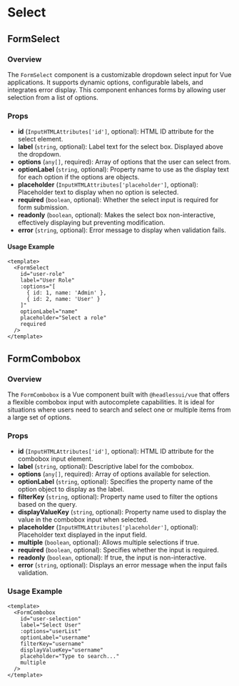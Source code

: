 # Select

## FormSelect

### Overview

The `FormSelect` component is a customizable dropdown select input for Vue applications. It supports dynamic options, configurable labels, and integrates error display. This component enhances forms by allowing user selection from a list of options.

### Props

- **id** (`InputHTMLAttributes['id']`, optional): HTML ID attribute for the select element.
- **label** (`string`, optional): Label text for the select box. Displayed above the dropdown.
- **options** (`any[]`, required): Array of options that the user can select from.
- **optionLabel** (`string`, optional): Property name to use as the display text for each option if the options are objects.
- **placeholder** (`InputHTMLAttributes['placeholder']`, optional): Placeholder text to display when no option is selected.
- **required** (`boolean`, optional): Whether the select input is required for form submission.
- **readonly** (`boolean`, optional): Makes the select box non-interactive, effectively displaying but preventing modification.
- **error** (`string`, optional): Error message to display when validation fails.

#### Usage Example

```vue
<template>
  <FormSelect
    id="user-role"
    label="User Role"
    :options="[
      { id: 1, name: 'Admin' },
      { id: 2, name: 'User' }
    ]"
    optionLabel="name"
    placeholder="Select a role"
    required
  />
</template>
```

## FormCombobox

### Overview

The `FormCombobox` is a Vue component built with `@headlessui/vue` that offers a flexible combobox input with autocomplete capabilities. It is ideal for situations where users need to search and select one or multiple items from a large set of options.

### Props

- **id** (`InputHTMLAttributes['id']`, optional): HTML ID attribute for the combobox input element.
- **label** (`string`, optional): Descriptive label for the combobox.
- **options** (`any[]`, required): Array of options available for selection.
- **optionLabel** (`string`, optional): Specifies the property name of the option object to display as the label.
- **filterKey** (`string`, optional): Property name used to filter the options based on the query.
- **displayValueKey** (`string`, optional): Property name used to display the value in the combobox input when selected.
- **placeholder** (`InputHTMLAttributes['placeholder']`, optional): Placeholder text displayed in the input field.
- **multiple** (`boolean`, optional): Allows multiple selections if true.
- **required** (`boolean`, optional): Specifies whether the input is required.
- **readonly** (`boolean`, optional): If true, the input is non-interactive.
- **error** (`string`, optional): Displays an error message when the input fails validation.

### Usage Example

```vue
<template>
  <FormCombobox
    id="user-selection"
    label="Select User"
    :options="userList"
    optionLabel="username"
    filterKey="username"
    displayValueKey="username"
    placeholder="Type to search..."
    multiple
  />
</template>
```
